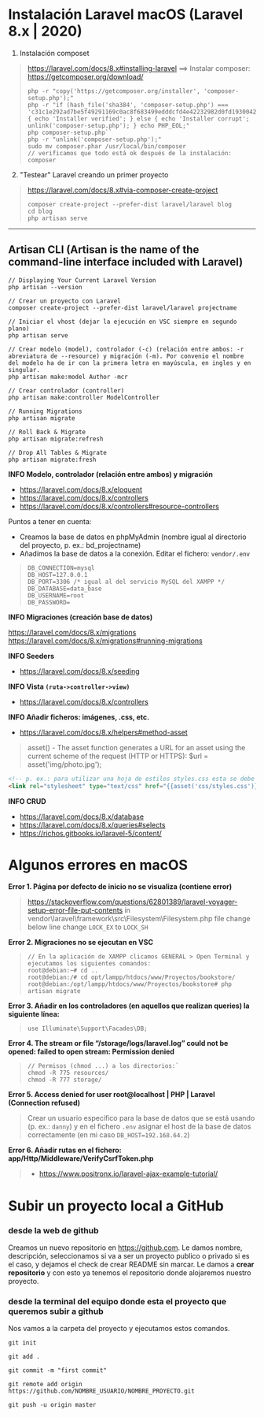 # Instalación Laravel macOS (Laravel 8.x | 2020)
1. Instalación composet
> https://laravel.com/docs/8.x#installing-laravel ==> Instalar composer: https://getcomposer.org/download/
>  ```
>  php -r "copy('https://getcomposer.org/installer', 'composer-setup.php');"
>  php -r "if (hash_file('sha384', 'composer-setup.php') === 'c31c1e292ad7be5f49291169c0ac8f683499edddcfd4e42232982d0fd193004208a58ff6f353fde0012d35fdd72bc394') { echo 'Installer verified'; } else { echo 'Installer corrupt'; unlink('composer-setup.php'); } echo PHP_EOL;"
>  php composer-setup.php``
>  php -r "unlink('composer-setup.php');"
>  sudo mv composer.phar /usr/local/bin/composer
>  // verificamos que todo está ok después de la instalación:
>  composer
>  ```

2. "Testear" Laravel creando un primer proyecto
>   https://laravel.com/docs/8.x#via-composer-create-project
>   ```
>   composer create-project --prefer-dist laravel/laravel blog
>   cd blog
>   php artisan serve
>   ```
- - - -
## Artisan CLI (Artisan is the name of the command-line interface included with Laravel)
```
// Displaying Your Current Laravel Version
php artisan --version

// Crear un proyecto con Laravel
composer create-project --prefer-dist laravel/laravel projectname

// Iniciar el vhost (dejar la ejecución en VSC siempre en segundo plano)
php artisan serve

// Crear modelo (model), controlador (-c) (relación entre ambos: -r abreviatura de --resource) y migración (-m). Por convenio el nombre del modelo ha de ir con la primera letra en mayúscula, en ingles y en singular.
php artisan make:model Author -mcr

// Crear controlador (controller)
php artisan make:controller ModelController

// Running Migrations
php artisan migrate

// Roll Back & Migrate
php artisan migrate:refresh

// Drop All Tables & Migrate
php artisan migrate:fresh
```

**INFO Modelo, controlador (relación entre ambos) y migración**
* https://laravel.com/docs/8.x/eloquent
* https://laravel.com/docs/8.x/controllers
* https://laravel.com/docs/8.x/controllers#resource-controllers

Puntos a tener en cuenta:
* Creamos la base de datos en phpMyAdmin (nombre igual al directorio del proyecto, p. ex.: bd_projectname)
* Añadimos la base de datos a la conexión. Editar el fichero: `vendor/.env`
> ```
> DB_CONNECTION=mysql
> DB_HOST=127.0.0.1
> DB_PORT=3306 /* igual al del servicio MySQL del XAMPP */
> DB_DATABASE=data_base
> DB_USERNAME=root
> DB_PASSWORD=
> ```

**INFO Migraciones (creación base de datos)**

https://laravel.com/docs/8.x/migrations
https://laravel.com/docs/8.x/migrations#running-migrations

**INFO Seeders**
* https://laravel.com/docs/8.x/seeding

**INFO Vista `(ruta->controller->view)`**
* https://laravel.com/docs/8.x/controllers


**INFO Añadir ficheros: imágenes, .css, etc.**
* https://laravel.com/docs/8.x/helpers#method-asset
> asset() - The asset function generates a URL for an asset using the current scheme of the request (HTTP or HTTPS):
> $url = asset('img/photo.jpg');

```HTML
<!-- p. ex.: para utilizar una hoja de estilos styles.css esta se debe de ubicar dentro de la ruta public/css/styles.css y se debe de llamar desde el .php de la siguiente forma: -->
<link rel="stylesheet" type="text/css" href="{{asset('css/styles.css')}}">
```
**INFO CRUD**
* https://laravel.com/docs/8.x/database
* https://laravel.com/docs/8.x/queries#selects
* https://richos.gitbooks.io/laravel-5/content/

# Algunos errores en macOS
**Error 1. Página por defecto de inicio no se visualiza (contiene error)**
> https://stackoverflow.com/questions/62801389/laravel-voyager-setup-error-file-put-contents
> in vendor\laravel\framework\src\Filesystem\Filesystem.php file change below line change `LOCK_EX` to `LOCK_SH`

**Error 2. Migraciones no se ejecutan en VSC**
> ```
> // En la aplicación de XAMPP clicamos GENERAL > Open Terminal y ejecutamos los siguientes comandos:
> root@debian:~# cd ..
> root@debian:/# cd opt/lampp/htdocs/www/Proyectos/bookstore/
> root@debian:/opt/lampp/htdocs/www/Proyectos/bookstore# php artisan migrate
> ```

**Error 3. Añadir en los controladores (en aquellos que realizan queries) la siguiente línea:**
> `use Illuminate\Support\Facades\DB;`

**Error 4. The stream or file “/storage/logs/laravel.log” could not be opened: failed to open stream: Permission denied**
> ```
> // Permisos (chmod ...) a los directorios:`
> chmod -R 775 resources/
> chmod -R 777 storage/
> ```

**Error 5. Access denied for user root@localhost | PHP | Laravel (Connection refused)**
> Crear un usuario específico para la base de datos que se está usando (p. ex.: `danny`) y en el fichero `.env` asignar el host de la base de datos correctamente (en mi caso `DB_HOST=192.168.64.2`)

**Error 6. Añadir rutas en el fichero: app/Http/Middleware/VerifyCsrfToken.php**
> * https://www.positronx.io/laravel-ajax-example-tutorial/

# Subir un proyecto local a GitHub
### desde la web de github
Creamos un nuevo repositorio en <https://github.com>. Le damos nombre, descripción, seleccionamos si va a ser un proyecto publico o privado si es el caso, y dejamos el check de crear README sin marcar.
Le damos a __crear repositorio__ y con esto ya tenemos el repositorio donde alojaremos nuestro proyecto.
### desde la terminal del equipo donde esta el proyecto que queremos subir a github
Nos vamos a la carpeta del proyecto y ejecutamos estos comandos.
```
git init

git add .

git commit -m "first commit"

git remote add origin https://github.com/NOMBRE_USUARIO/NOMBRE_PROYECTO.git

git push -u origin master

```
